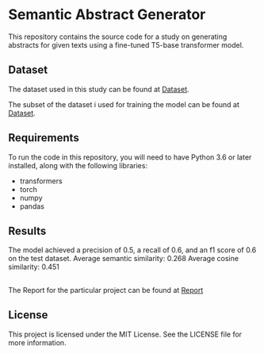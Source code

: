 # Semantic Abstract Generator

This repository contains the source code for a study on generating abstracts for given texts using a fine-tuned T5-base transformer model.

## Dataset

The dataset used in this study can be found at [Dataset](https://huggingface.co/datasets/cnn_dailymail).

The subset of the dataset i used for training the model can be found at [Dataset](https://drive.google.com/file/d/15Jx_3dmQJKEcz3YB2E3WaW72_5jhoV0A/view?usp=sharing).



## Requirements

To run the code in this repository, you will need to have Python 3.6 or later installed, along with the following libraries:

- transformers
- torch
- numpy
- pandas


## Results

The model achieved a precision of 0.5, a recall of 0.6, and an f1 score of 0.6 on the test dataset.
Average semantic similarity: 0.268
Average cosine similarity: 0.451

##

The Report for the particular project can be found at [Report](https://github.com/aaaa760/Semantic-Abstract-Generator/blob/main/Information_Retrival_Report.pdf)

## License

This project is licensed under the MIT License. See the LICENSE file for more information.

